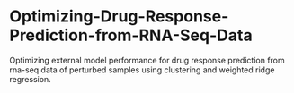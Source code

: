 # Optimizing-Drug-Response-Prediction-from-RNA-Seq-Data
Optimizing external model performance for drug response prediction from rna-seq data of perturbed samples using clustering and weighted ridge regression.
